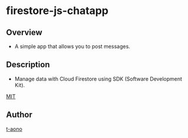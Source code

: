 # firestore-js-chatapp

## Overview

- A simple app that allows you to post messages.

## Description

- Manage data with Cloud Firestore using SDK (Software Development Kit).

<!-- ## Demo -->

<!-- ## VS. -->

<!-- ## Requirement -->

<!-- ## Usage -->

<!-- ## Install -->

<!-- ## Contribution -->

<!-- ## Licence -->

[MIT](https://github.com/tcnksm/tool/blob/master/LICENCE)

## Author

[t-aono](https://github.com/t-aono)
